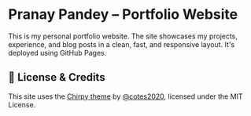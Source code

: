 # Pranay Pandey – Portfolio Website

This is my personal portfolio website. The site showcases my projects, experience, and blog posts in a clean, fast, and responsive layout. It's deployed using GitHub Pages.


## 📝 License & Credits
This site uses the [Chirpy theme](https://github.com/cotes2020/jekyll-theme-chirpy) by [@cotes2020](https://github.com/cotes2020), licensed under the MIT License.
